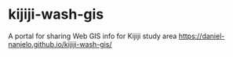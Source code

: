 # kijiji-wash-gis
A portal for sharing Web GIS info for Kijiji study area
https://daniel-nanjelo.github.io/kijiji-wash-gis/
